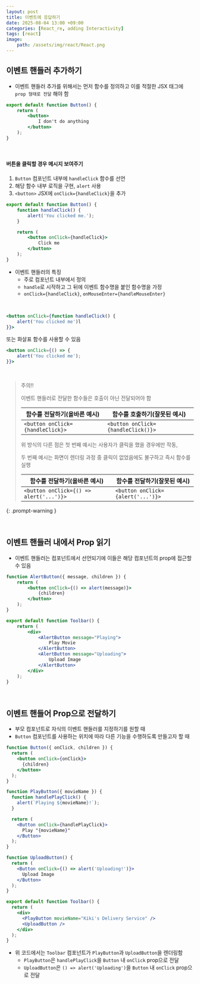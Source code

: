 ```yaml
---
layout: post
title: 이벤트에 응답하기
date: 2025-08-04 13:00 +09:00
categories: [React_re, adding Interactivity]
tags: [react]
image:
    path: /assets/img/react/React.png
---
```


## 이벤트 핸들러 추가하기

- 이벤트 핸들러 추가를 위해서는 먼저 함수를 정의하고 이를 적절한 JSX 태그에 `prop 형태로 전달` 해야 함

```jsx
export default function Button() {
    return (
        <button>
            I don't do anything
        </button>
    );
}
```

<br>

#### 버튼을 클릭할 경우 메시지 보여주기

1. `Button` 컴포넌트 내부에 `handleClick` 함수를 선언
2. 해당 함수 내부 로직을 구현, `alert` 사용
3. `<button>` JSX에 `onClick={handleClick}`을 추가

```jsx
export default function Button() {
    function handleClick() {
        alert('You clicked me.');
    }

    return (
        <button onClick={handleClick}>
            Click me
        </button>
    );
}
```

- 이벤트 핸들러의 특징
  - 주로 컴포넌트 내부에서 정의
  - `handle`로 시작하고 그 뒤에 이벤트 함수명을 붙인 함수명을 가정
  - `onClick={handleClick}`, `onMouseEnter={handleMouseEnter}`

<br>

```jsx
<button onClick={function handleClick() {
    alert('You clicked me')l
}}>
```

또는 화살표 함수를 사용할 수 있음

```jsx
<button onClick={() => {
    alert('You clicked me');
}}>
```

<br>

> 주의!!
> 
> 이벤트 핸들러로 전달한 함수들은 호출이 아닌 전달되어야 함
>
> | 함수를 전달하기(올바른 예시) | 함수를 호출하기(잘못된 예시) |
> |-|-|
> | `<button onClick={handleClick}>` | `<button onClick={handleClick()}>` | 
>
> 위 방식의 다른 점은 첫 번째 예시는 사용자가 클릭을 했을 경우에만 작동,
>
> 두 번째 예시는 화면이 렌더링 과정 중 클릭이 없었음에도 불구하고 즉시 함수를 실행
>
> | 함수를 전달하기(올바른 예시) | 함수를 전달하기(잘못된 예시) |
> |-|-|
> | `<button onClick={() => alert('...')}>` | `<button onClick={alert('...')}>` |
{: .prompt-warning }

<br>

## 이벤트 핸들러 내에서 Prop 읽기

- 이벤트 핸들러는 컴포넌트에서 선언되기에 이들은 해당 컴포넌트의 prop에 접근할 수 있음

```jsx
function AlertButton({ message, children }) {
    return (
        <button onClick={() => alert(message)}>
            {children}
        </button>
    );
}

export default function Toolbar() {
    return (
        <div>
            <AlertButton message="Playing">
                Play Movie
            </AlertButton>
            <AlertButton message="Uploading">
                Upload Image
            </AlertButton>
        </div>
    );
}
```

<br>

## 이벤트 핸들어 Prop으로 전달하기

- 부모 컴포넌트로 자식의 이벤트 핸들러를 지정하기를 원할 때 
- `Button` 컴포넌트를 사용하는 위치에 따라 다른 기능을 수행하도록 만들고자 할 때

```jsx
function Button({ onClick, children }) {
  return (
    <button onClick={onClick}>
      {children}
    </button>
  );
}

function PlayButton({ movieName }) {
  function handlePlayClick() {
    alert(`Playing ${movieName}!`);
  }

  return (
    <Button onClick={handlePlayClick}>
      Play "{movieName}"
    </Button>
  );
}

function UploadButton() {
  return (
    <Button onClick={() => alert('Uploading!')}>
      Upload Image
    </Button>
  );
}

export default function Toolbar() {
  return (
    <div>
      <PlayButton movieName="Kiki's Delivery Service" />
      <UploadButton />
    </div>
  );
}
```

- 위 코드에서는 `Toolbar` 컴포넌트가 `PlayButton`과 `UploadButton`을 렌더링함
  - `PlayButton`은 `handlePlayClick`을 `Button` 내 `onClick` prop으로 전달
  - `UploadButton`은 `() => alert('Uploading')`을 `Button` 내 `onClick` prop으로 전달

<br>

